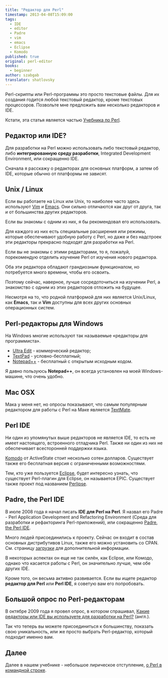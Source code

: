 ```yaml
---
title: "Редактор для Perl"
timestamp: 2013-04-08T15:09:00
tags:
  - IDE
  - editor
  - Padre
  - vim
  - emacs
  - Eclipse
  - Komodo
published: true
original: perl-editor
books:
  - beginner
author: szabgab
translator: shatlovsky
---
```



Perl-скрипты или Perl-программы это просто текстовые файлы.
Для их создания годится любой текстовый редактор, кроме
текстовых процессоров. Позвольте мне предложить вам несколько редакторов и IDE.

Кстати, эта статья является частью [Учебника по Perl](/perl-tutorial).


## Редактор или IDE?

Для разработки на Perl можно использовать либо текстовый редактор, либо
<b>интегрированную среду разработки</b>, Integrated Development Environment, или сокращенно IDE.

Сначала я расскажу о редакторах для основных платформ,
а затем об IDE, которые обычно от платформы не зависят.

## Unix / Linux

Если вы работаете на Linux или Unix, то наиболее часто здесь используют
[Vim](http://www.vim.org/) и
[Emacs](http://www.gnu.org/software/emacs/).
Они сильно отличаются как друг от друга,
так и от большинства других редакторов.

Если вы знакомы с одним из них, я бы рекомендовал его использовать.

Для каждого из них есть специальные расширения или режимы, которые обеспечивают удобную работу с Perl,
но даже и без надстроек эти редакторы прекрасно подходят для разработки на Perl.

Если вы не знакомы с этими редакторами, то я, пожалуй, порекомендую
отделить изучение Perl от изучения нового редактора.

Оба эти редактора обладают грандиозным функционалом, но потребуется много времени, чтобы его освоить.

Поэтому сейчас, наверное, лучше сосредоточиться на изучении Perl, а знакомство с одним
из этих редакторов отложить на будущее.

Несмотря на то, что родной платформой для них является Unix/Linux, как
<b>Emacs</b>, так и <b>Vim</b> доступны для всех других основных операционных систем.

## Perl-редакторы для Windows

На Windows многие используют так называемые &laquo;редакторы для программиста&raquo;.

* [Ultra Edit](http://www.ultraedit.com/) - коммерческий редактор;
* [TextPad](http://www.textpad.com/) - условно-бесплатный;
* [Notepad++](http://notepad-plus-plus.org/) - бесплатный с открытым исходным кодом.

Я давно пользуюсь <b>Notepad++</b>, он всегда установлен ​​на моей Windows-машине,
что очень удобно.

## Mac OSX

Мака у меня нет, но опросы показывают, что
самым популярным редактором для работы с Perl на Маке является [TextMate](http://macromates.com/).


## Perl IDE

Ни один из упомянутых выше редакторов не является IDE, то есть не имеет
настоящего, встроенного отладчика Perl. Также ни один из них не обеспечивает всесторонней поддержки языка.

[Komodo](http://www.activestate.com/) от ActiveState стоит несколько сотен долларов.
Существует также его бесплатная версия с ограниченными возможностями.

Тем, кто уже пользуется [Eclipse](http://www.eclipse.org/), будет интересно узнать,
что существует Perl-плагин для Eclipse, он называется EPIC. Существует также проект под названием
[Perlipse](https://github.com/skorg/perlipse).

## Padre, the Perl IDE

В июле 2008 года я начал писать <b>IDE для Perl на Perl</b>. Я назвал его Padre -
Perl Application Development and Refactoring Environment (Среда для разработки и рефакторинга Perl-приложений), или сокращенно
[Padre, the Perl IDE](http://padre.perlide.org/).

Много людей присоединились к проекту. Сейчас он входит в состав основных дистрибутивов Linux,
также его можно установить со CPAN. См. страницу
[загрузки](http://padre.perlide.org/download.html) для дополнительной информации.

В некоторых аспектах он еще не так силён, как Eclipse, или Комодо, однако
что касается работы с Perl, он значительно лучше, чем обе других IDE.

Кроме того, он весьма активно развивается.
Если вы ищете редактор <b>редактор для Perl</b> или <b>Perl IDE</b>,
я советую вам его попробовать.

## Большой опрос по Perl-редакторам

В октябре 2009 года я провел опрос, в котором спрашивал,
[Какие редакторы или IDE вы используете для разработки на Perl?](http://perlide.org/poll200910/) (англ.).

Так что теперь вы можете присоединиться к большинству, показать свою уникальность, или же просто выбрать Perl-редактор, который подходит именно вам.

## Далее

Далее в нашем учебнике - небольшое лирическое отступление, [о Perl в командной строке](/perl-v-komandnoy-stroke).
